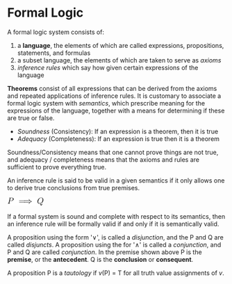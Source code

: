 # Formal Logic

A formal logic system consists of:
1. a **language**, the elements of which are called expressions, propositions, statements, and formulas
2. a subset language, the elements of which are taken to serve as *axioms*
3. *inference rules* which say how given certain expressions of the language 

**Theorems** consist of all expressions that can be derived from the axioms and repeated applications of inference rules. It is customary to associate a formal logic system with *semantics*, which prescribe meaning for the expressions of the language, together with a means for determining if these are true or false.

- *Soundness* (Consistency): If an expression is a theorem, then it is true
- *Adequacy* (Completeness): If an expression is true then it is a theorem

Soundness/Consistency means that one cannot prove things are not true, and adequacy / completeness means that the axioms and rules are sufficient to prove everything true.

An inference rule is said to be valid in a given semantics if it only allows one to derive true conclusions from true premises. 

![Test](Assets/equation.png)

If a formal system is sound and complete with respect to its semantics, then an inference rule will be formally valid if and only if it is semantically valid. 

A proposition using the form '∨', is called a *disjunction*, and the P and Q are called *disjuncts*. A proposition using the for '∧' is called a *conjunction*, and P and Q are called *conjunction*. In the premise shown above P is the **premise**, or the **antecedent**. Q is the **conclusion** or **consequent**.

A proposition P is a *tautology* if *v*(P) = T for all truth value assignments of *v*. 


